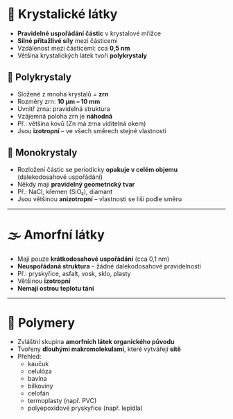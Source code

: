# 💎 Krystalické látky
- **Pravidelné uspořádání částic** v krystalové mřížce
- **Silné přitažlivé síly** mezi částicemi
- Vzdálenost mezi částicemi: cca **0,5 nm**
- Většina krystalických látek tvoří **polykrystaly**

## 🧱 Polykrystaly
- Složené z mnoha krystalů = **zrn**
- Rozměry zrn: **10 μm – 10 mm**
- Uvnitř zrna: pravidelná struktura
- Vzájemná poloha zrn je **náhodná**
- Př.: většina kovů (Zn má zrna viditelná okem)
- Jsou **izotropní** – ve všech směrech stejné vlastnosti

## 🧊 Monokrystaly
- Rozložení částic se periodicky **opakuje v celém objemu** (dalekodosahové uspořádání)
- Někdy mají **pravidelný geometrický tvar**
- Př.: NaCl, křemen (SiO₂), diamant
- Jsou většinou **anizotropní** – vlastnosti se liší podle směru

---

# 🌫️ Amorfní látky
- Mají pouze **krátkodosahové uspořádání** (cca 0,1 nm)
- **Neuspořádaná struktura** – žádné dalekodosahové pravidelnosti
- Př.: pryskyřice, asfalt, vosk, sklo, plasty
- Většinou **izotropní**
- **Nemají ostrou teplotu tání**

---

# 🧬 Polymery
- Zvláštní skupina **amorfních látek organického původu**
- Tvořeny **dlouhými makromolekulami**, které vytvářejí **sítě**
- Přehled:
    - kaučuk
    - celulóza
    - bavlna
    - bílkoviny
    - celofán
    - termoplasty (např. PVC)
    - polyepoxidové pryskyřice (např. lepidla)
